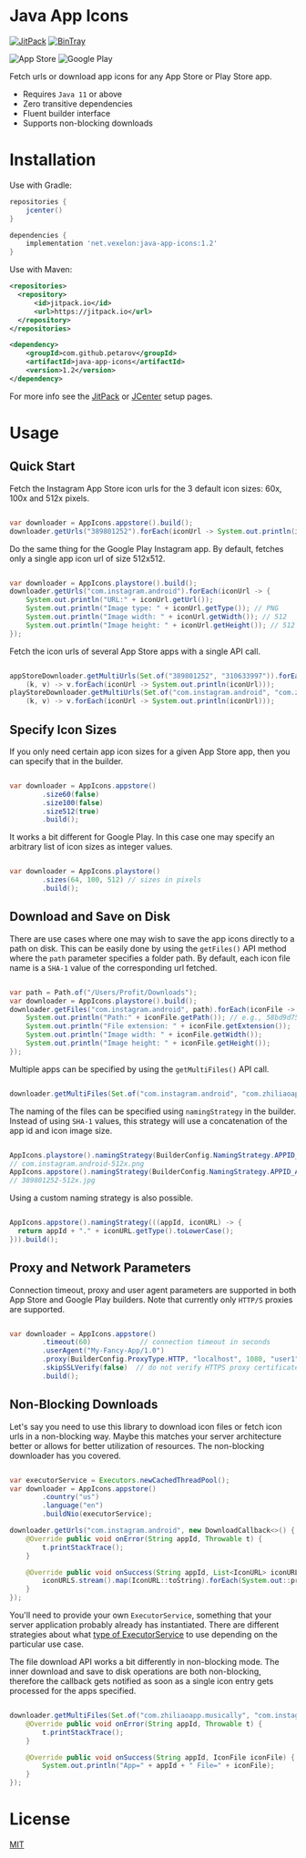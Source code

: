 Java App Icons
===================

[![JitPack](https://jitpack.io/v/petarov/java-app-icons.svg)](https://jitpack.io/#petarov/java-app-icons)
[![BinTray](https://api.bintray.com/packages/petarov/java-libs/java-app-icons/images/download.svg) ](https://bintray.com/petarov/java-libs/java-app-icons/_latestVersion)

![App Store](https://www.apple.com/v/ios/app-store/d/images/overview/app_store_icon__fngcxe43zo2u_large.jpg)
![Google Play](https://www.gstatic.com/android/market_images/web/play_prism_hlock_2x.png)


Fetch urls or download app icons for any App Store or Play Store app. 

  - Requires `Java 11` or above
  - Zero transitive dependencies
  - Fluent builder interface
  - Supports non-blocking downloads

# Installation

Use with Gradle:

```gradle
repositories {
    jcenter()
}

dependencies {
    implementation 'net.vexelon:java-app-icons:1.2'
}
```

Use with Maven:

```xml
<repositories>
  <repository>
      <id>jitpack.io</id>
      <url>https://jitpack.io</url>
  </repository>
</repositories>

<dependency>
    <groupId>com.github.petarov</groupId>
    <artifactId>java-app-icons</artifactId>
    <version>1.2</version>
</dependency>
```

For more info see the [JitPack](https://jitpack.io/#petarov/java-app-icons) or [JCenter](https://bintray.com/petarov/java-libs/java-app-icons) setup pages.

# Usage

## Quick Start

Fetch the Instagram App Store icon urls for the 3 default icon sizes: 60x, 100x and 512x pixels.

```java

var downloader = AppIcons.appstore().build();
downloader.getUrls("389801252").forEach(iconUrl -> System.out.println(iconUrl.getUrl()));

``` 

Do the same thing for the Google Play Instagram app. By default, fetches only a single app icon url of size 512x512.

```java

var downloader = AppIcons.playstore().build();
downloader.getUrls("com.instagram.android").forEach(iconUrl -> {
    System.out.println("URL:" + iconUrl.getUrl());
    System.out.println("Image type: " + iconUrl.getType()); // PNG
    System.out.println("Image width: " + iconUrl.getWidth()); // 512
    System.out.println("Image height: " + iconUrl.getHeight()); // 512
});

```

Fetch the icon urls of several App Store apps with a single API call.

```java

appStoreDownloader.getMultiUrls(Set.of("389801252", "310633997")).forEach(
    (k, v) -> v.forEach(iconUrl -> System.out.println(iconUrl)));
playStoreDownloader.getMultiUrls(Set.of("com.instagram.android", "com.zhiliaoapp.musically")).forEach(
    (k, v) -> v.forEach(iconUrl -> System.out.println(iconUrl)));

```

## Specify Icon Sizes

If you only need certain app icon sizes for a given App Store app, then you can specify that in the builder.

```java

var downloader = AppIcons.appstore()
        .size60(false)
        .size100(false)
        .size512(true)
        .build();

```

It works a bit different for Google Play. In this case one may specify an arbitrary list of icon sizes as integer values.

```java

var downloader = AppIcons.playstore()
        .sizes(64, 100, 512) // sizes in pixels
        .build();

```

## Download and Save on Disk

There are use cases where one may wish to save the app icons directly to a path on disk. This can be easily done by using
the `getFiles()` API method where the `path` parameter specifies a folder path. By default, each icon file name is a 
`SHA-1` value of the corresponding url fetched.

```java

var path = Path.of("/Users/Profit/Downloads");
var downloader = AppIcons.playstore().build();
downloader.getFiles("com.instagram.android", path).forEach(iconFile -> {
    System.out.println("Path:" + iconFile.getPath()); // e.g., 58bd9d753544bfb3364fe8cceda56d799c050ad6.png
    System.out.println("File extension: " + iconFile.getExtension());
    System.out.println("Image width: " + iconFile.getWidth());
    System.out.println("Image height: " + iconFile.getHeight());
});

```

Multiple apps can be specified by using the `getMultiFiles()` API call.

```java

downloader.getMultiFiles(Set.of("com.instagram.android", "com.zhiliaoapp.musically"), path).forEach(iconUrl -> { ... });

```

The naming of the files can be specified using `namingStrategy` in the builder. Instead of using `SHA-1` values, this
strategy will use a concatenation of the app id and icon image size.

```java

AppIcons.playstore().namingStrategy(BuilderConfig.NamingStrategy.APPID_AND_SIZE).build();
// com.instagram.android-512x.png
AppIcons.appstore().namingStrategy(BuilderConfig.NamingStrategy.APPID_AND_SIZE).build();
// 389801252-512x.jpg

```

Using a custom naming strategy is also possible.

```java

AppIcons.appstore().namingStrategy(((appId, iconURL) -> {
  return appId + "." + iconURL.getType().toLowerCase();
})).build();

```

## Proxy and Network Parameters

Connection timeout, proxy and user agent parameters are supported in both App Store and Google Play builders. Note that
currently only `HTTP/S` proxies are supported.

```java

var downloader = AppIcons.appstore()
        .timeout(60)            // connection timeout in seconds
        .userAgent("My-Fancy-App/1.0")
        .proxy(BuilderConfig.ProxyType.HTTP, "localhost", 1080, "user1", "pass1")
        .skipSSLVerify(false)  // do not verify HTTPS proxy certificate
        .build(); 

```

## Non-Blocking Downloads

Let's say you need to use this library to download icon files or fetch icon urls in a non-blocking way. Maybe this
matches your server architecture better or allows for better utilization of resources. The non-blocking downloader has you covered.

```java

var executorService = Executors.newCachedThreadPool();
var downloader = AppIcons.appstore()
        .country("us")
        .language("en")
        .buildNio(executorService);

downloader.getUrls("com.instagram.android", new DownloadCallback<>() {
    @Override public void onError(String appId, Throwable t) {
        t.printStackTrace();
    }

    @Override public void onSuccess(String appId, List<IconURL> iconURLS) {
        iconURLS.stream().map(IconURL::toString).forEach(System.out::println);
    }
});

```

You'll need to provide your own `ExecutorService`, something that your server application probably already has instantiated.
There are different strategies about what [type of ExecutorService](https://dzone.com/articles/java-executor-service-types) 
to use depending on the particular use case.

The file download API works a bit differently in non-blocking mode. The inner download and save to disk operations are both 
non-blocking, therefore the callback gets notified as soon as a single icon entry gets processed for the apps specified.

```java

downloader.getMultiFiles(Set.of("com.zhiliaoapp.musically", "com.instagram.android"), path, new DownloadCallback<>() {
    @Override public void onError(String appId, Throwable t) {
        t.printStackTrace();
    }

    @Override public void onSuccess(String appId, IconFile iconFile) {
        System.out.println("App=" + appId + " File=" + iconFile);
    }
});

```


# License

[MIT](LICENSE)
